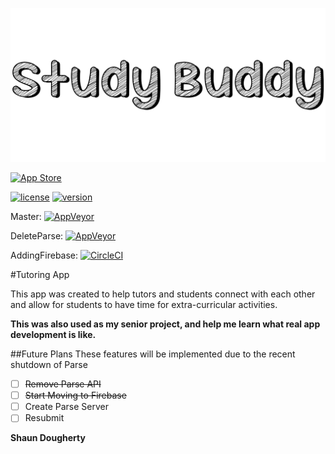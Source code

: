 ![Study Buddy](https://github.com/Shaunthehugo/Study-Buddy/blob/master/StudyBuddyTitle.png)

[![App Store](https://devimages.apple.com.edgekey.net/app-store/marketing/guidelines/images/badge-download-on-the-app-store.svg)](https://itunes.apple.com/us/app/study-buddy-messaging-app/id1112312221?ls=1&mt=8)

  [![license](https://img.shields.io/github/license/mashape/apistatus.svg?style=flat-square)]()  [![version](https://img.shields.io/badge/version-1.0-green.svg?style=flat-square)]()

Master: [![AppVeyor](https://img.shields.io/appveyor/ci/gruntjs/grunt.svg?style=flat-square)]()

DeleteParse: [![AppVeyor](https://img.shields.io/appveyor/ci/gruntjs/grunt.svg?style=flat-square)]()

AddingFirebase: [![CircleCI](https://img.shields.io/circleci/project/BrightFlair/PHP.Gt.svg?style=flat-square)]()


#Tutoring App

This app was created to help tutors and students connect with each other and allow for students to have time for extra-curricular activities.

**This was also used as my senior project, and help me learn what real app development is like.**

##Future Plans
These features will be implemented due to the recent shutdown of Parse

- [ ] ~~Remove Parse API~~
- [ ] ~~Start Moving to Firebase~~
- [ ] Create Parse Server
- [ ] Resubmit

**Shaun Dougherty**
